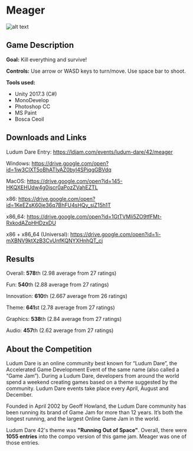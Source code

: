 # Meager
![alt text](https://static.jam.vg/raw/27a/11/z/16d6a.png "Header")
## Game Description
**Goal:** Kill everything and survive!

**Controls:** Use arrow or WASD keys to turn/move. Use space bar to shoot.

**Tools used:**
- Unity 2017.3 (C#)
- MonoDevelop
- Photoshop CC
- MS Paint
- Bosca Ceoil
## Downloads and Links
Ludum Dare Entry: <https://ldjam.com/events/ludum-dare/42/meager>

Windows: <https://drive.google.com/open?id=1iw3ClXT5oBhATIyAZ0byI4SPiqgGBVdq>

MacOS: <https://drive.google.com/open?id=145-HKQXEHUdw4g0iscr0aPozZVahEZTL>

x86: <https://drive.google.com/open?id=1KeEZsK60je36q7BhFU4sHQy_siZ15h1T>

x86_64: <https://drive.google.com/open?id=1GtTVMli5ZO9tfFMt-RxkodAZpHHDzxDU>

x86 + x86_64 (Universal): <https://drive.google.com/open?id=1i-mXBNV9ktXzB3CvUnfKQNYXHnhQT_cj>
## Results
Overall: **578**th (2.98 average from 27 ratings)

Fun: **540**th (2.88 average from 27 ratings)

Innovation: **610**th (2.667 average from 26 ratings)

Theme: **641**st (2.78 average from 27 ratings)

Graphics: **538**th (2.84 average from 27 ratings)

Audio: **457**th (2.62 average from 27 ratings)
## About the Competition
Ludum Dare is an online community best known for “Ludum Dare”, the Accelerated Game Development Event of the same name (also called a “Game Jam”). During a Ludum Dare, developers from around the world spend a weekend creating games based on a theme suggested by the community. Ludum Dare events take place every April, August and December.

Founded in April 2002 by Geoff Howland, the Ludum Dare community has been running its brand of Game Jam for more than 12 years. It’s both the longest running, and the largest Online Game Jam in the world.

Ludum Dare 42's theme was **"Running Out of Space"**. Overall, there were **1055 entries** into the compo version of this game jam. Meager was one of those entries.
